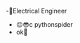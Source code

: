 -👹Electrical Engineer
- 😉😎c  pythonspider
- ok🥱

<!---
micZ3/micZ3 is a ✨ special ✨ repository because its `README.md` (this file) appears on your GitHub profile.
You can click the Preview link to take a look at your changes.
--->
